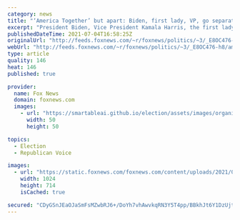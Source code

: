 ```yaml
---
category: news
title: "‘America Together’ but apart: Biden, first lady, VP, go separate ways for July 4 weekend"
excerpt: "President Biden, Vice President Kamala Harris, the first lady and the second gentlemen all go their separate ways as part of the administration's \"America's Back Together\" tour."
publishedDateTime: 2021-07-04T16:58:25Z
originalUrl: "http://feeds.foxnews.com/~r/foxnews/politics/~3/_E8OC476-h8/america-together-but-apart-biden-first-lady-vp-go-separate-ways-for-july-4-weekend"
webUrl: "http://feeds.foxnews.com/~r/foxnews/politics/~3/_E8OC476-h8/america-together-but-apart-biden-first-lady-vp-go-separate-ways-for-july-4-weekend"
type: article
quality: 146
heat: 146
published: true

provider:
  name: Fox News
  domain: foxnews.com
  images:
    - url: "https://smartableai.github.io/election/assets/images/organizations/foxnews.com-50x50.jpg"
      width: 50
      height: 50

topics:
  - Election
  - Republican Voice

images:
  - url: "https://static.foxnews.com/foxnews.com/content/uploads/2021/07/AP21184779335087.jpg"
    width: 1024
    height: 714
    isCached: true

secured: "CDyGSnJEaOJaSmFsMZwbRJ6+/DoYh7vhAwvkqRN3Y5T4pp/BBkhJt6Y1DzUjtmuL5d5Vb9X+kIXEWMcreaPal3bRDcwG7VKksNwJWJLn1tdRe1BIxaVYOLKs8ghV7ChL2UebGUIBb04i6vCse4zGvebtT8uNPU4YA/f98zolUk3TgmeIM+OOOkF4u2JeWXUWVBVuEXwgYnrzvckNrwoNgpqrPTGDuw04TyUY3HAfyBk9SUZ72+tDGX+MmcIvwnGiPVPrSFFy+gRwAOVRlBTOqQirpXMQ3wLf05T6DXR95vI6OMVLOSI4fzhTlblaFVvdxKFHb38OyxPnwryum2RMa3PaP9ru0o1JG6yQRwA7nNk=;TBx73eicGzUmuYdk6Fw/Pg=="
---
```


